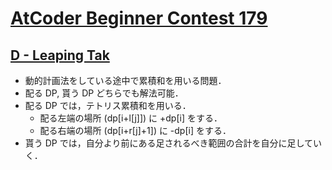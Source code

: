 # [AtCoder Beginner Contest 179](https://atcoder.jp/contests/abc179)

## [D - Leaping Tak](https://atcoder.jp/contests/abc179/tasks/abc179_d)
- 動的計画法をしている途中で累積和を用いる問題．
- 配る DP, 貰う DP どちらでも解法可能．
- 配る DP では，テトリス累積和を用いる．
	- 配る左端の場所 (dp[i+l[j]]) に +dp[i] をする．
	- 配る右端の場所 (dp[i+r[j]+1]) に -dp[i] をする．
- 貰う DP では，自分より前にある足されるべき範囲の合計を自分に足していく．
